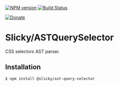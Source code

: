 [![NPM version](https://img.shields.io/npm/v/@slicky/ast-query-selector.svg?style=flat-square)](https://www.npmjs.com/package/@slicky/ast-query-selector)
[![Build Status](https://img.shields.io/travis/SlickyJS/ASTQuerySelector.svg?style=flat-square)](https://travis-ci.org/SlickyJS/ASTQuerySelector)

[![Donate](https://img.shields.io/badge/donate-PayPal-brightgreen.svg?style=flat-square)](https://www.paypal.com/cgi-bin/webscr?cmd=_s-xclick&hosted_button_id=8QUN4H79JFPNL)

# Slicky/ASTQuerySelector

CSS selectors AST parser.

## Installation

```
$ npm install @slicky/ast-query-selector
```
